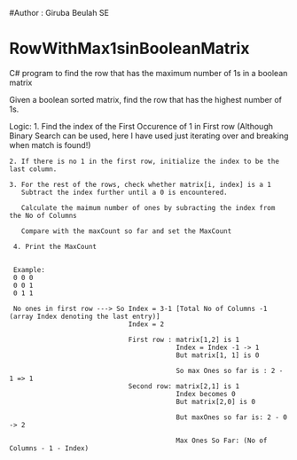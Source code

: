 #Author : Giruba Beulah SE

# RowWithMax1sinBooleanMatrix
C# program to find the row that has the maximum number of 1s in a boolean matrix

Given a boolean sorted matrix, find the row that has the highest number of 1s.

Logic:
    1. Find the index of the First Occurence of 1 in First row 
    (Although Binary Search can be used, here I have used just iterating over and breaking when match is found!)
    
    2. If there is no 1 in the first row, initialize the index to be the last column.
    
    3. For the rest of the rows, check whether matrix[i, index] is a 1 
       Subtract the index further until a 0 is encountered.
       
       Calculate the maimum number of ones by subracting the index from the No of Columns
       
       Compare with the maxCount so far and set the MaxCount
       
     4. Print the MaxCount
     
     
     Example:
     0 0 0
     0 0 1
     0 1 1
     
     No ones in first row ---> So Index = 3-1 [Total No of Columns -1 (array Index denoting the last entry)]
                                  Index = 2
                                  
                                  First row : matrix[1,2] is 1
                                              Index = Index -1 -> 1
                                              But matrix[1, 1] is 0
                                              
                                              So max Ones so far is : 2 - 1 => 1
                                  Second row: matrix[2,1] is 1
                                              Index becomes 0
                                              But matrix[2,0] is 0
                                              
                                              But maxOnes so far is: 2 - 0 -> 2
                                              
                                              Max Ones So Far: (No of Columns - 1 - Index)
                                              
                                  
       
    
